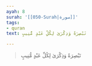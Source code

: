 ```yaml
---
ayah: 8
surah: '[[050-Surah|سورة]]'
tags:
- quran
text: تَبْصِرَةً وَذِكْرَىٰ لِكُلِّ عَبْدٍ مُّنِيبٍ

---
```

> تَبْصِرَةً وَذِكْرَىٰ لِكُلِّ عَبْدٍ مُّنِيبٍ
